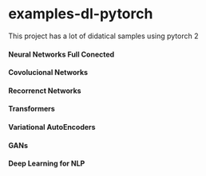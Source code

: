 # examples-dl-pytorch

This project has a lot of didatical samples using pytorch 2

#### Neural Networks Full Conected
#### Covolucional Networks
#### Recorrenct Networks
#### Transformers
#### Variational AutoEncoders
#### GANs
#### Deep Learning for NLP
